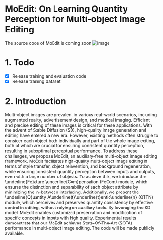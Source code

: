 # MoEdit: On Learning Quantity Perception for Multi-object Image Editing
The source code of MoEdit is coming soon
![image](https://github.com/user-attachments/assets/df89a9f6-f903-4255-8f51-6411a19d9698)

# 1. Todo
- [x] Release training and evaluation code
- [x] Release training dataset

# 2. Introduction
Multi-object images are prevalent in various real-world scenarios, including augmented reality, advertisement design, and medical imaging. Efficient and precise editing of these images is critical for these applications. With the advent of Stable Diffusion (SD), high-quality image generation and editing have entered a new era. However, existing methods often struggle to consider each object both individually and part of the whole image editing, both of which are crucial for ensuring consistent quantity perception, resulting in suboptimal perceptual performance.
To address these challenges, we propose MoEdit, an auxiliary-free multi-object image editing framework. MoEdit facilitates high-quality multi-object image editing in terms of style transfer, object reinvention, and background regeneration, while ensuring consistent quantity perception between inputs and outputs, even with a large number of objects. To achieve this, we introduce the \underline{Fe}ature \underline{Com}pensation (FeCom) module, which ensures the distinction and separability of each object attribute by minimizing the in-between interlacing. Additionally, we present the \underline{Q}uantity A\underline{t}\underline{t}entio\underline{n} (QTTN) module, which perceives and preserves quantity consistency by effective control in editing, without relying on auxiliary tools.
By leveraging the SD model, MoEdit enables customized preservation and modification of specific concepts in inputs with high quality. Experimental results demonstrate that our MoEdit achieves State-Of-The-Art (SOTA) performance in multi-object image editing. The code will be made publicly available.
